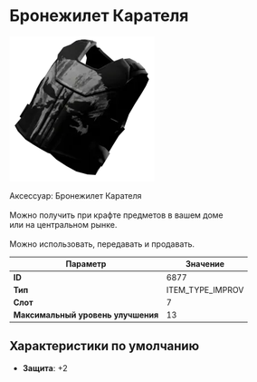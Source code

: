 # Бронежилет Карателя

![Item Image](../img/6877.webp?raw=true)

Аксессуар: Бронежилет Карателя<br><br>Можно получить при крафте предметов в вашем доме<br>или на центральном рынке.<br><br>Можно использовать, передавать и продавать.


| Параметр | Значение |
|----------|----------|
| **ID** | 6877 |
| **Тип** | ITEM_TYPE_IMPROV |
| **Слот** | 7 |
| **Максимальный уровень улучшения** | 13 |

## Характеристики по умолчанию

- **Защита**: +2


